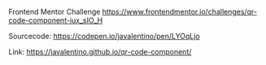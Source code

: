 Frontend Mentor Challenge https://www.frontendmentor.io/challenges/qr-code-component-iux_sIO_H

Sourcecode: https://codepen.io/javalentino/pen/LYOqLjo

Link: https://javalentino.github.io/qr-code-component/
